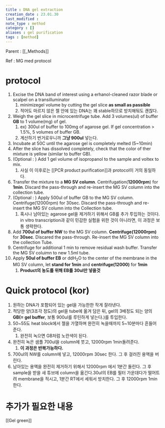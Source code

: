 ```yaml
---
title : DNA gel extraction
creation_date : 23.01.30
last_modified :
note_type : method
category : []
aliases : gel purification
tags : [method]
---
```


Parent : [[_Methods]]

Ref : MG med protocol

# protocol

1. Excise the DNA band of interest using a erhanol-cleaned razor blade or scalpel on a transilluminator
	1. minimizegel volume by cutting the gel slice **as small as passible**
	2. 적어도 마르지 않은 젤 안에 있는 DNA는 꽤 stable하므로 방치해둬도 괜찮다.
2. Weigh the gel slice in microcentrifuge tube. Add 3 volumes(ul) of buffer **GB** to 1 volume(mg) of gel.
	1. ex) 300ul of buffer to 100mg of agarose gel. If gel concentration > 1.5%, 5 volumes of buffer GB.
	2. 계산하기 번거로우니까 **그냥 900ul** 넣는다.
3. Incubate at 50C until the agarose gel is completely melted (5~10min)
4. After the slice has dissolved completely, check that the color of ther mixture is yellow (similar to buffer GB).
5. (Optional : ) Add 1 gel volume of isopropanol to the sample and voltex to mix.
	1. 사실 이 이후로는 [[PCR product purification]]과 protocol이 거의 동일하다.
6. Transfer the mixture to a **MG SV column**. Centrifugation(**12000rpm**) for **1min**. Discard the pass-through and re-insert the MG SV column into the collection tube.
7. (Optional : ) Apply 500ul of buffer GB to the MG SV column. Centrifuge(12000rpm) for 30sec. Discard the pass-through and re-insert the MG SV column into the Collection tube.
	1. 혹시나 남아있는 agarose gel을 제거하기 위해서 GB를 추가 투입하는 것이다. in vitro transcription과 같이 민감한 실험을 위한 것이 아니라면, 이 과정은 보통 생략한다.
8. Add **700ul of buffer NW** to the MG SV column. **Centrifuge(12000rpm)** for **30sec**. Discared the pass-through. Re-insert the MG SV column into the collection Tube.
9. Centrifuge for additional 1 min to remove residual wash buffer. Transfer the MG SV coluimn to new 1.5ml tube.
10. Apply **50ul of buffer EB** or ddH<sub>2</sub>O to the center of the membrane in the MG SV column, let **stand for 1min** and **centrifuge(12000)** for **1min**
	1. **Product의 농도를 위해 EB를 30ul만 넣을것**

# Quick protocol (kor)

1. 원하는 DNA가 포함되어 있는 gel을 가능한한 작게 잘라낸다.
2. 적당한 양(3조각 정도)의 gel을 tube에 옮겨 담은 뒤, gel의 3배정도 되는 양의 **GB(= gel buffer**, 보통 900ul를 루틴하게 넣는다.)를 투입한다.
3. 50~55도 heat block에서 젤을 가열하며 완전히 녹을때까지 5~10분마다 흔들어준다.
	1. 완전히 녹으면 GB처럼 노란색이 된다.
4. 완전히 녹은 샘플 700ul을 column에 붓고, 12000rpm 1min돌려준다.
	1. **이 과정은 반복가능하다.**
5. 700ul의 NW를 column에 넣고, 12000rpm 30sec 한다. 그 후 걸러진 용액을 버린다.
6. 남아있는 용액을 완전히 제거하기 위해서 12000rpm 에서 1분간 돌린다. 그 후 sample을 받을 새 튜브에 column을 옮긴다.30ul의 EB를 필터 가운데다가 떨어트려 membrane을 적시고, 1분간 RT에서 세워서 방치한다. 그 후 12000rpm 1min한다.

# 추가가 필요한 내용

[[Gel green]] 
